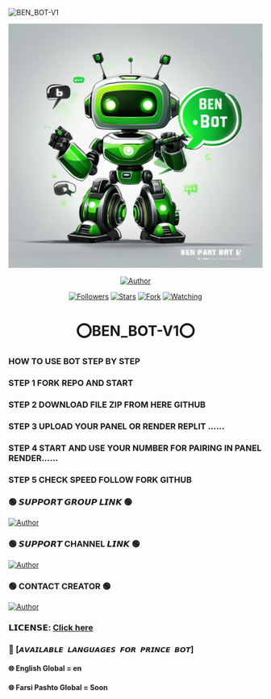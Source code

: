 ![BEN_BOT-V1](https://readme-typing-svg.demolab.com?font=bold&size=20&pause=998&color=skyblue&background=white&right=true&random=true&width=465&lines=🥰ASSALAMUALAIKUM❣️+EVERYONE👋🏻;😍WELCOME+TO+BEN_BOT-V1+WhatsApp+User;BOT+💙)

<a><img src='20241026_180435.jpg'/></a>

<p align="center">
<a href="https://github.com/TraderAn-King/BEN_BOT-V1"><img title="Author" src="https://img.shields.io/badge/BEN_BOT-V1-black?style=for-the-badge&logo=github"></a>
</p>

<p align="center">
<a href="https://github.com/TraderAn-King?tab=followers"><img title="Followers" src="https://img.shields.io/github/followers/TraderAn-King?label=Followers&style=social"></a>
<a href="https://github.com/TraderAn-King/BEN_BOT-V1/stargazers/"><img title="Stars" src="https://img.shields.io/github/stars/TraderAn-King/BEN_BOT-V1?&style=social"></a>
<a href="https://github.com/TraderAn-King/BEN_BOT-V1/network/members"><img title="Fork" src="https://img.shields.io/github/forks/TraderAn-King/BEN_BOT-V1?style=social"></a>
<a href="https://github.com/TraderAn-King/BEN_BOT-V1/watchers"><img title="Watching" src="https://img.shields.io/github/watchers/TraderAn-King/BEN_BOT-V1?label=Watching&style=social"></a>
</p>

<h1 align="center">⭕BEN_BOT-V1⭕</h1>


### HOW TO USE BOT STEP BY STEP



### STEP 1 FORK REPO AND START

### STEP 2 DOWNLOAD FILE ZIP FROM HERE GITHUB

### STEP 3 UPLOAD YOUR PANEL OR RENDER REPLIT ...... 

### STEP 4 START AND USE YOUR NUMBER FOR PAIRING IN PANEL RENDER......

### STEP 5 CHECK SPEED FOLLOW FORK GITHUB

 

### 🟢 𝙎𝙐𝙋𝙋𝙊𝙍𝙏 𝙂𝙍𝙊𝙐𝙋 𝙇𝙄𝙉𝙆 🟢
   <p align="left">
      <a href="https://chat.whatsapp.com/EKayqcDGrjC1XtF2DYuZdn"><img height= "30" length= "10" title="Author" src="https://img.shields.io/badge/Support Group-25D366?style=for-the-badge&logo=whatsApp&logoColor=white"></a>
   </p>
   
### 🟢 𝙎𝙐𝙋𝙋𝙊𝙍𝙏 CHANNEL 𝙇𝙄𝙉𝙆 🟢
   <p align="left">
      <a href="https://whatsapp.com/channel/0029Vasu3qP9RZAUkVkvSv32"><img height= "30" length= "10" title="Author" src="https://img.shields.io/badge/Support Group-25D366?style=for-the-badge&logo=whatsApp&logoColor=white"></a>
   </p>
   
### 🟢 CONTACT CREATOR 🟢
   <p align="left">
      <a href="https://wa.me/qr/DLNTMYH2GDWWA1"><img height= "30" length= "10" title="Author" src="https://img.shields.io/badge/CONTACT-25D366?style=for-the-badge&logo=whatsApp&logoColor=white"></a>
   </p>

### 𝗟𝗜𝗖𝗘𝗡𝗦𝗘: [Click here](https://github.com/TraderAn-King/BEN_BOT-V1/blob/main/LICENSE)

### 💠 [`𝘼𝙑𝘼𝙄𝙇𝘼𝘽𝙇𝙀 𝙇𝘼𝙉𝙂𝙐𝘼𝙂𝙀𝙎 𝙁𝙊𝙍 𝙋𝙍𝙄𝙉𝘾𝙀 𝘽𝙊𝙏`]
#### 🌐 English Global = en
#### 🌐 Farsi Pashto Global = Soon
